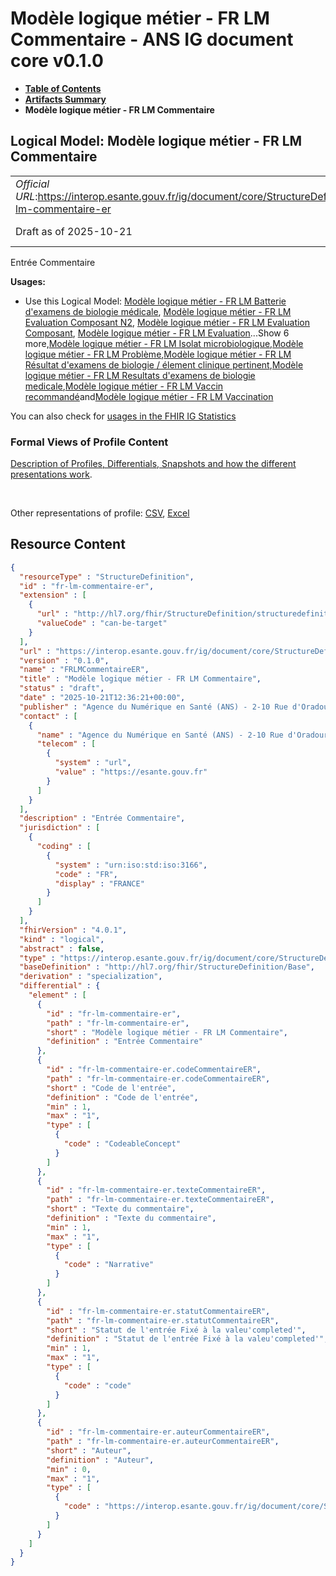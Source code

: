 # Modèle logique métier - FR LM Commentaire - ANS IG document core v0.1.0

* [**Table of Contents**](toc.md)
* [**Artifacts Summary**](artifacts.md)
* **Modèle logique métier - FR LM Commentaire**

## Logical Model: Modèle logique métier - FR LM Commentaire 

| | |
| :--- | :--- |
| *Official URL*:https://interop.esante.gouv.fr/ig/document/core/StructureDefinition/fr-lm-commentaire-er | *Version*:0.1.0 |
| Draft as of 2025-10-21 | *Computable Name*:FRLMCommentaireER |

 
Entrée Commentaire 

**Usages:**

* Use this Logical Model: [Modèle logique métier - FR LM Batterie d'examens de biologie médicale](StructureDefinition-fr-lm-batterie-examens-biologie-medicale.md), [Modèle logique métier - FR LM Evaluation Composant N2](StructureDefinition-fr-lm-evaluation-composant-n2.md), [Modèle logique métier - FR LM Evaluation Composant](StructureDefinition-fr-lm-evaluation-composant.md), [Modèle logique métier - FR LM Evaluation](StructureDefinition-fr-lm-evaluation.md)...Show 6 more,[Modèle logique métier - FR LM Isolat microbiologique](StructureDefinition-fr-lm-isolat-microbiologique.md),[Modèle logique métier - FR LM Problème](StructureDefinition-fr-lm-probleme.md),[Modèle logique métier - FR LM Résultat d'examens de biologie / élement clinique pertinent](StructureDefinition-fr-lm-resultat-examens-biologie-element-clinique-pertinent.md),[Modèle logique métier - FR LM Resultats d'examens de biologie medicale](StructureDefinition-fr-lm-resultats-examens-biologie-medicale.md),[Modèle logique métier - FR LM Vaccin recommandé](StructureDefinition-fr-lm-vaccin-recommande.md)and[Modèle logique métier - FR LM Vaccination](StructureDefinition-fr-lm-vaccination.md)

You can also check for [usages in the FHIR IG Statistics](https://packages2.fhir.org/xig/ans.document.fr.core|current/StructureDefinition/fr-lm-commentaire-er)

### Formal Views of Profile Content

 [Description of Profiles, Differentials, Snapshots and how the different presentations work](http://build.fhir.org/ig/FHIR/ig-guidance/readingIgs.html#structure-definitions). 

 

Other representations of profile: [CSV](StructureDefinition-fr-lm-commentaire-er.csv), [Excel](StructureDefinition-fr-lm-commentaire-er.xlsx) 



## Resource Content

```json
{
  "resourceType" : "StructureDefinition",
  "id" : "fr-lm-commentaire-er",
  "extension" : [
    {
      "url" : "http://hl7.org/fhir/StructureDefinition/structuredefinition-type-characteristics",
      "valueCode" : "can-be-target"
    }
  ],
  "url" : "https://interop.esante.gouv.fr/ig/document/core/StructureDefinition/fr-lm-commentaire-er",
  "version" : "0.1.0",
  "name" : "FRLMCommentaireER",
  "title" : "Modèle logique métier - FR LM Commentaire",
  "status" : "draft",
  "date" : "2025-10-21T12:36:21+00:00",
  "publisher" : "Agence du Numérique en Santé (ANS) - 2-10 Rue d'Oradour-sur-Glane, 75015 Paris",
  "contact" : [
    {
      "name" : "Agence du Numérique en Santé (ANS) - 2-10 Rue d'Oradour-sur-Glane, 75015 Paris",
      "telecom" : [
        {
          "system" : "url",
          "value" : "https://esante.gouv.fr"
        }
      ]
    }
  ],
  "description" : "Entrée Commentaire",
  "jurisdiction" : [
    {
      "coding" : [
        {
          "system" : "urn:iso:std:iso:3166",
          "code" : "FR",
          "display" : "FRANCE"
        }
      ]
    }
  ],
  "fhirVersion" : "4.0.1",
  "kind" : "logical",
  "abstract" : false,
  "type" : "https://interop.esante.gouv.fr/ig/document/core/StructureDefinition/fr-lm-commentaire-er",
  "baseDefinition" : "http://hl7.org/fhir/StructureDefinition/Base",
  "derivation" : "specialization",
  "differential" : {
    "element" : [
      {
        "id" : "fr-lm-commentaire-er",
        "path" : "fr-lm-commentaire-er",
        "short" : "Modèle logique métier - FR LM Commentaire",
        "definition" : "Entrée Commentaire"
      },
      {
        "id" : "fr-lm-commentaire-er.codeCommentaireER",
        "path" : "fr-lm-commentaire-er.codeCommentaireER",
        "short" : "Code de l'entrée",
        "definition" : "Code de l'entrée",
        "min" : 1,
        "max" : "1",
        "type" : [
          {
            "code" : "CodeableConcept"
          }
        ]
      },
      {
        "id" : "fr-lm-commentaire-er.texteCommentaireER",
        "path" : "fr-lm-commentaire-er.texteCommentaireER",
        "short" : "Texte du commentaire",
        "definition" : "Texte du commentaire",
        "min" : 1,
        "max" : "1",
        "type" : [
          {
            "code" : "Narrative"
          }
        ]
      },
      {
        "id" : "fr-lm-commentaire-er.statutCommentaireER",
        "path" : "fr-lm-commentaire-er.statutCommentaireER",
        "short" : "Statut de l'entrée Fixé à la valeu'completed'",
        "definition" : "Statut de l'entrée Fixé à la valeu'completed'",
        "min" : 1,
        "max" : "1",
        "type" : [
          {
            "code" : "code"
          }
        ]
      },
      {
        "id" : "fr-lm-commentaire-er.auteurCommentaireER",
        "path" : "fr-lm-commentaire-er.auteurCommentaireER",
        "short" : "Auteur",
        "definition" : "Auteur",
        "min" : 0,
        "max" : "1",
        "type" : [
          {
            "code" : "https://interop.esante.gouv.fr/ig/document/core/StructureDefinition/fr-lm-auteur"
          }
        ]
      }
    ]
  }
}

```
